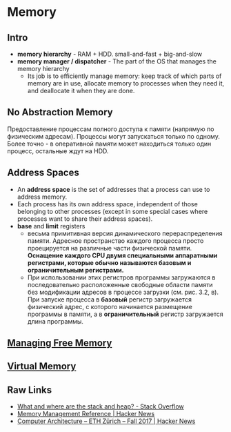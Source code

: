 # Memory
## Intro
* **memory hierarchy** - RAM + HDD. small-and-fast + big-and-slow
* **memory manager / dispatcher** - The part of the OS that manages the memory hierarchy 
	* Its job is to efficiently manage memory: keep track of which parts of memory are in use, allocate memory to processes when they need it, and deallocate it when they are done. 

## No Abstraction Memory
Предоставление процессам полного доступа к памяти (напрямую по физическим адресам). Процессы могут запускаться только по одному. Более точно - в оперативной памяти может находиться только один процесс, остальные ждут на HDD. 

## Address Spaces
* An **address space** is the set of addresses that a process can use to address memory. 
* Each process has its own address space, independent of those belonging to other processes (except in some special cases where processes want to share their address spaces).
* **base** and **limit** registers
	* весьма примитивная версия динамического перераспределения памяти. Адресное пространство каждого процесса просто проецируется на различные части физической памяти. **Оснащение каждого CPU двумя специальными аппаратными регистрами, которые обычно называются базовым и ограничительным регистрами.**
	* При использовании этих регистров программы загружаются в последовательно расположенные свободные области памяти без модификации адресов в процессе загрузки (см. рис. 3.2, в). При запуске процесса в **базовый** регистр загружается физический адрес, с которого начинается размещение программы в памяти, а в **ограничительный** регистр загружается длина программы.

## [Managing Free Memory](managing-free-memory.md)
## [Virtual Memory](virtual-memory.md)
## Raw Links
- [What and where are the stack and heap? - Stack Overflow](http://stackoverflow.com/questions/79923/what-and-where-are-the-stack-and-heap)
- [Memory Management Reference | Hacker News](https://news.ycombinator.com/item?id=16087689)
- [Computer Architecture – ETH Zürich – Fall 2017 | Hacker News](https://news.ycombinator.com/item?id=16299063)
